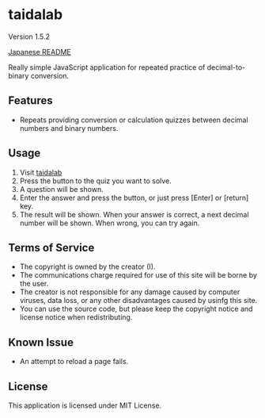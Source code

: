 # taidalab

Version 1.5.2

[Japanese README](README.ja.md)

Really simple JavaScript application for repeated practice of decimal-to-binary conversion.

## Features

- Repeats providing conversion or calculation quizzes between decimal numbers and binary numbers.


## Usage

1. Visit [taidalab](http://taidalog.html.xdomain.jp/)
1. Press the button to the quiz you want to solve.
1. A question will be shown.
1. Enter the answer and press the button, or just press [Enter] or [return] key.
1. The result will be shown. When your answer is correct, a next decimal number will be shown. When wrong, you can try again.


## Terms of Service

- The copyright is owned by the creator (I).
- The communications charge required for use of this site will be borne by the user.
- The creator is not responsible for any damage caused by computer viruses, data loss, or any other disadvantages caused by usinfg this site.
- You can use the source code, but please keep the copyright notice and license notice when redistributing.


## Known Issue

- An attempt to reload a page fails.


## License

This application is licensed under MIT License.
